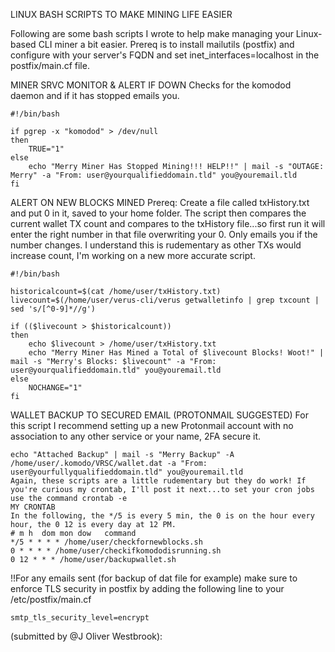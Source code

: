 LINUX BASH SCRIPTS TO MAKE MINING LIFE EASIER

Following are some bash scripts I wrote to help make managing your Linux-based CLI miner a bit easier.  Prereq is to install mailutils (postfix) and configure with your server's FQDN and set inet_interfaces=localhost in the postfix/main.cf file.

MINER SRVC MONITOR & ALERT IF DOWN
Checks for the komodod daemon and if it has stopped emails you.
```
#!/bin/bash

if pgrep -x "komodod" > /dev/null
then
    TRUE="1"
else
    echo "Merry Miner Has Stopped Mining!!! HELP!!" | mail -s "OUTAGE: Merry" -a "From: user@yourqualifieddomain.tld" you@youremail.tld
fi
```

ALERT ON NEW BLOCKS MINED
Prereq: Create a file called txHistory.txt and put 0 in it, saved to your home folder. The script then compares the current wallet TX count and compares to the txHistory file...so first run it will enter the right number in that file overwriting your 0.  Only emails you if the number changes.  I understand this is rudementary as other TXs would increase count, I'm working on a new more accurate script.
```
#!/bin/bash

historicalcount=$(cat /home/user/txHistory.txt)
livecount=$(/home/user/verus-cli/verus getwalletinfo | grep txcount | sed 's/[^0-9]*//g')

if (($livecount > $historicalcount))
then
    echo $livecount > /home/user/txHistory.txt
    echo "Merry Miner Has Mined a Total of $livecount Blocks! Woot!" | mail -s "Merry's Blocks: $livecount" -a "From: user@yourqualifieddomain.tld" you@youremail.tld
else
    NOCHANGE="1"
fi
```
WALLET BACKUP TO SECURED EMAIL (PROTONMAIL SUGGESTED)
For this script I recommend setting up a new Protonmail account with no association to any other service or your name, 2FA secure it.
```
echo "Attached Backup" | mail -s "Merry Backup" -A /home/user/.komodo/VRSC/wallet.dat -a "From: user@yourfullyqualifieddomain.tld" you@youremail.tld
Again, these scripts are a little rudementary but they do work! If you're curious my crontab, I'll post it next...to set your cron jobs use the command crontab -e
MY CRONTAB
In the following, the */5 is every 5 min, the 0 is on the hour every hour, the 0 12 is every day at 12 PM.
# m h  dom mon dow   command
*/5 * * * * /home/user/checkfornewblocks.sh
0 * * * * /home/user/checkifkomododisrunning.sh
0 12 * * * /home/user/backupwallet.sh
```
!!For any emails sent (for backup of dat file for example) make sure to enforce TLS security in postfix by adding the following line to your /etc/postfix/main.cf
```
smtp_tls_security_level=encrypt
```
(submitted by @J Oliver Westbrook):
